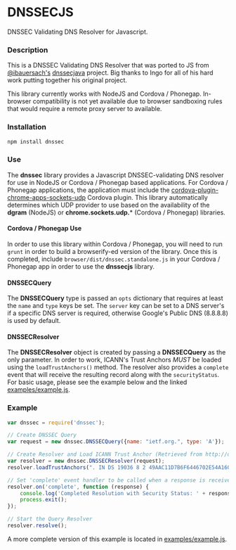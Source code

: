 # DNSSECJS

DNSSEC Validating DNS Resolver for Javascript.

### Description
This is a DNSSEC Validating DNS Resolver that was ported to JS from [@ibauersach's](https://github.com/ibauersachs) 
[dnssecjava](https://github.com/ibauersachs/dnssecjava) project. Big thanks to Ingo for all of his hard work putting together 
his original project.

This library currently works with NodeJS and Cordova / Phonegap. In-browser compatibility is not yet available due to
browser sandboxing rules that would require a remote proxy server to available.

### Installation
```bash
npm install dnssec
```

### Use
The **dnssec** library provides a Javascript DNSSEC-validating DNS resolver for use in NodeJS or Cordova / Phonegap based applications. For Cordova / 
Phonegap applications, the application must include the [cordova-plugin-chrome-apps-sockets-udp](https://github.com/MobileChromeApps/cordova-plugin-chrome-apps-sockets-udp)
Cordova plugin. This library automatically determines which UDP provider to use based on the availability of the **dgram** (NodeJS) or 
**chrome.sockets.udp.*** (Cordova / Phonegap) libraries.

#### Cordova / Phonegap Use
In order to use this library within Cordova / Phonegap, you will need to run ```grunt``` in order to build a browserify-ed version of the library.
Once this is completed, include ```browser/dist/dnssec.standalone.js``` in your Cordova / Phonegap app in order to use the **dnssecjs** library.

#### DNSSECQuery
The **DNSSECQuery** type is passed an `opts` dictionary 
that requires at least the `name` and `type` keys be set. The `server` key can be set to a DNS server's if a specific DNS server is required, otherwise
 Google's Public DNS (8.8.8.8) is used by default.
 
#### DNSSECResolver
The **DNSSECResolver** object is created by passing a **DNSSECQuery** as the only parameter. In order to work, ICANN's Trust Anchors *MUST* be loaded using 
the `loadTrustAnchors()` method. The resolver also provides a `complete` event that will receive the resulting record along with the `securityStatus`. For 
basic usage, please see the example below and the linked [examples/example.js](examples/example.js).

### Example
```js
var dnssec = require('dnssec');

// Create DNSSEC Query
var request = new dnssec.DNSSECQuery({name: "ietf.org.", type: 'A'});

// Create Resolver and Load ICANN Trust Anchor (Retrieved from http://data.iana.org/root-anchors/root-anchors.xml)
var resolver = new dnssec.DNSSECResolver(request);
resolver.loadTrustAnchors(". IN DS 19036 8 2 49AAC11D7B6F6446702E54A1607371607A1A41855200FD2CE1CDDE32F24E8FB5");

// Set 'complete' event handler to be called when a response is received
resolver.on('complete', function (response) {
    console.log('Completed Resolution with Security Status: ' + response.securityStatus);
    process.exit();
});

// Start the Query Resolver
resolver.resolve();
```

A more complete version of this example is located in [examples/example.js](examples/example.js).